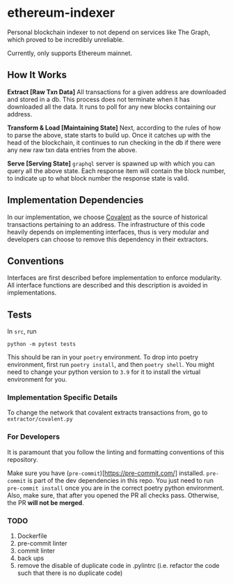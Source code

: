 # ethereum-indexer

Personal blockchain indexer to not depend on services like The Graph, which proved to be incredibly unreliable.

Currently, only supports Ethereum mainnet.

## How It Works

**Extract [Raw Txn Data]** All transactions for a given address are downloaded and stored in a db. This process does not terminate when it has downloaded all the data. It runs to poll for any new blocks containing our address.

**Transform & Load [Maintaining State]** Next, according to the rules of how to parse the above, state starts to build up. Once it catches up with the head of the blockchain, it continues to run checking in the db if there were any new raw txn data entries from the above.

**Serve [Serving State]** `graphql` server is spawned up with which you can query all the above state. Each response item will contain the block number, to indicate up to what block number the response state is valid.

## Implementation Dependencies

In our implementation, we choose [Covalent](https://www.covalenthq.com/) as the source of historical transactions pertaining to an address. The infrastructure of this code heavily depends on implementing interfaces, thus is very modular and developers can choose to remove this dependency in their extractors.

## Conventions

Interfaces are first described before implementation to enforce modularity. All interface functions are described and this description is avoided in implementations.

## Tests

In `src`, run

`python -m pytest tests`

This should be ran in your `poetry` environment. To drop into poetry environment, first run `poetry install`, and then `poetry shell`. You might need to change your python version to `3.9` for it to install the virtual environment for you.

### Implementation Specific Details

To change the network that covalent extracts transactions from, go to `extractor/covalent.py`

### For Developers

It is paramount that you follow the linting and formatting conventions of this repository.

Make sure you have (`pre-commit`)[https://pre-commit.com/] installed. `pre-commit` is part of the dev dependencies in this repo. You just need to run `pre-commit install` once you are in the correct poetry python environment. Also, make sure, that after you opened the PR all checks pass. Otherwise, the PR **will not be merged**.

### TODO

1. Dockerfile
2. pre-commit linter
3. commit linter
4. back ups
5. remove the disable of duplicate code in .pylintrc (i.e. refactor the code such that there is no duplicate code)
